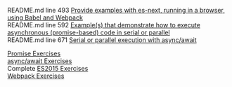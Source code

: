 README.md line 493 [Provide examples with es-next, running in a browser, using Babel and Webpack](#Provide-examples-with-es-next,-running-in-a-browser,-using-Babel-and-Webpack)  
README.md line 592 [Example(s) that demonstrate how to execute asynchronous (promise-based) code in serial or parallel](#Example(s)-that-demonstrate-how-to-execute-asynchronous-(promise-based)-code-in-serial-or-parallel)  
README.md line 671 [Serial or parallel execution with async/await](#Serial-or-parallel-execution-with-async/await.)

[Promise Exercises](https://docs.google.com/document/d/1jpqmitlHKeIcWzDdbe-jO281xFQiGywP3c2iKCDeffQ/edit?usp=sharing)  
[async/await Exercises](https://docs.google.com/document/d/1uE22QlBGuWRWCB8PqR0fteRygiwfv4V0nZ5lhAq-r0k/edit?usp=sharing)  
Complete [ES2015 Exercises](https://docs.google.com/document/d/1pkWn0_FoZuDJhGei4XlX4mx4zkZH7iuhtc6ecr5kelY/edit)  
[Webpack Exercises](https://docs.google.com/document/d/1PIMMeYPqN8Qzo4qsgjjuNAC0_15RIEVjD0DbBhcaP-0/edit?usp=sharing)
